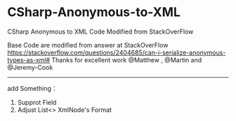 # CSharp-Anonymous-to-XML
CSharp Anonymous to XML Code Modified from StackOverFlow

Base Code are modified from answer at StackOverFlow
https://stackoverflow.com/questions/2404685/can-i-serialize-anonymous-types-as-xml#
Thanks for excellent work @Matthew , @Martin and @Jeremy-Cook

---
add Something：
1. Supprot Field
2. Adjust List<> XmlNode's Format
